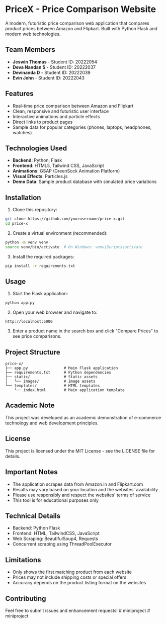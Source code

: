 # PriceX - Price Comparison Website

A modern, futuristic price comparison web application that compares product prices between Amazon and Flipkart. Built with Python Flask and modern web technologies.

## Team Members

- **Jeswin Thomas** - Student ID: 20222054
- **Deva Nandan S** - Student ID: 20222037
- **Devinanda D** - Student ID: 20222039
- **Evin John** - Student ID: 20222043

## Features

- Real-time price comparison between Amazon and Flipkart
- Clean, responsive and futuristic user interface
- Interactive animations and particle effects
- Direct links to product pages
- Sample data for popular categories (phones, laptops, headphones, watches)

## Technologies Used

- **Backend**: Python, Flask
- **Frontend**: HTML5, Tailwind CSS, JavaScript
- **Animations**: GSAP (GreenSock Animation Platform)
- **Visual Effects**: Particles.js
- **Demo Data**: Sample product database with simulated price variations

## Installation

1. Clone this repository:
```bash
git clone https://github.com/yourusername/price-x.git
cd price-x
```

2. Create a virtual environment (recommended):
```bash
python -m venv venv
source venv/bin/activate  # On Windows: venv\Scripts\activate
```

3. Install the required packages:
```bash
pip install -r requirements.txt
```

## Usage

1. Start the Flask application:
```bash
python app.py
```

2. Open your web browser and navigate to:
```
http://localhost:5000
```

3. Enter a product name in the search box and click "Compare Prices" to see price comparisons.

## Project Structure

```
price-x/
├── app.py                # Main Flask application
├── requirements.txt      # Python dependencies
├── static/               # Static assets
│   └── images/           # Image assets
└── templates/            # HTML templates
    └── index.html        # Main application template
```

## Academic Note

This project was developed as an academic demonstration of e-commerce technology and web development principles.

## License

This project is licensed under the MIT License - see the LICENSE file for details.

## Important Notes

- The application scrapes data from Amazon.in and Flipkart.com
- Results may vary based on your location and the websites' availability
- Please use responsibly and respect the websites' terms of service
- This tool is for educational purposes only

## Technical Details

- Backend: Python Flask
- Frontend: HTML, TailwindCSS, JavaScript
- Web Scraping: BeautifulSoup4, Requests
- Concurrent scraping using ThreadPoolExecutor

## Limitations

- Only shows the first matching product from each website
- Prices may not include shipping costs or special offers
- Accuracy depends on the product listing format on the websites

## Contributing

Feel free to submit issues and enhancement requests! #   m i n i p r o j e c t  
 #   m i n i p r o j e c t  
 